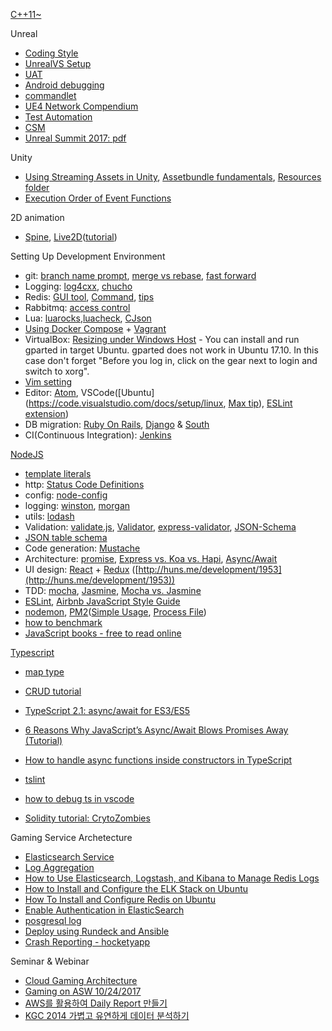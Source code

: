[C++11~](https://github.com/jwvg0425/ModernCppStudy/wiki)

Unreal
* [Coding Style](https://docs.unrealengine.com/latest/INT/Programming/Development/CodingStandard/index.html)
* [UnrealVS Setup](http://api.unrealengine.com/KOR/Programming/Development/VisualStudioSetup/UnrealVS/index.html)
* [UAT](https://blog.mi.hdm-stuttgart.de/index.php/2017/02/11/uat-automation/)
* [Android debugging](http://pafuhana1213.hatenablog.com/entry/2018/02/15/001307)
* [commandlet](https://api.unrealengine.com/udk/Three/CommandletHome.html)
* [UE4 Network Compendium](http://cedric-neukirchen.net/Downloads/Compendium/UE4_Network_Compendium_by_Cedric_eXi_Neukirchen.pdf)
* [Test Automation](https://docs.unrealengine.com/en-us/Programming/Automation/TechnicalGuide)
* [CSM](http://api.unrealengine.com/KOR/Platforms/Mobile/Lighting/HowTo/CascadedShadow/index.html)
* [Unreal Summit 2017: ](http://replay.unrealsummit.co.kr/pp3.html)[pdf](http://replay.unrealsummit.co.kr/data2017/pp3.pdf)

Unity
* [Using Streaming Assets in Unity](https://www.raywenderlich.com/165809/using-streaming-assets-unity), [Assetbundle fundamentals](https://unity3d.com/kr/learn/tutorials/topics/best-practices/assetbundle-fundamentals), [Resources folder](https://unity3d.com/kr/learn/tutorials/temas/best-practices/resources-folder)
* [Execution Order of Event Functions](https://docs.unity3d.com/Manual/ExecutionOrder.html)

2D animation
* [Spine](http://esotericsoftware.com/), [Live2D](http://www.live2d.com/ja/)([tutorial](http://sites.cybernoids.jp/cubism2_kr/))

Setting Up Development Environment
* git: [branch name prompt](https://coderwall.com/p/fasnya/add-git-branch-name-to-bash-prompt), [merge vs rebase](https://www.atlassian.com/git/tutorials/merging-vs-rebasing), [fast forward](https://ariya.io/2013/09/fast-forward-git-merge)
* Logging: [log4cxx](https://logging.apache.org/log4cxx/latest_stable/), [chucho](https://github.com/mexicowilly/Chucho/wiki)
* Redis: [GUI tool](https://redisdesktop.com/), [Command](http://www.redisgate.com/redis/command/commands.php), [tips](https://redislabs.com/blog/5-key-takeaways-for-developing-with-redis/)
* Rabbitmq: [access control](https://www.rabbitmq.com/access-control.html)
* Lua: [luarocks](https://luarocks.org/),[luacheck](https://luarocks.org/modules/mpeterv/luacheck), [CJson](https://github.com/mpx/lua-cjson)
* [Using Docker Compose](http://raccoonyy.github.io/docker-usages-for-dev-environment-setup/) + [Vagrant](https://www.vagrantup.com/docs/index.html)
* VirtualBox: [Resizing under Windows Host](http://derekmolloy.ie/resize-a-virtualbox-disk/) - You can install and run gparted in target Ubuntu. gparted does not work in Ubuntu 17.10. In this case don't forget "Before you log in, click on the gear next to login and switch to xorg".
* [Vim setting](https://bluesh55.github.io/2016/10/09/vim-ide/)
* Editor: [Atom](https://atom.io/), VSCode([Ubuntu](https://code.visualstudio.com/docs/setup/linux, [Max tip](https://code.visualstudio.com/docs/getstarted/userinterface)), [ESLint extension](https://marketplace.visualstudio.com/items?itemName=dbaeumer.vscode-eslint))
* DB migration: [Ruby On Rails](http://rubyonrails.org/), [Django](https://www.djangoproject.com/) & [South](https://south.readthedocs.io/en/latest/)
* CI(Continuous Integration): [Jenkins](https://jenkins-ci.org/)

[NodeJS](https://nodejs.org/api/)
* [template literals](https://developer.mozilla.org/en-US/docs/Web/JavaScript/Reference/Template_literals)
* http: [Status Code Definitions](https://www.w3.org/Protocols/rfc2616/rfc2616-sec10.html)
* config: [node-config](https://www.npmjs.com/package/config)
* logging: [winston](https://github.com/winstonjs/winston), [morgan](https://www.npmjs.com/package/morgan)
* utils: [lodash](https://lodash.com/)
* Validation: [validate.js](https://validatejs.org/), [Validator](https://github.com/chriso/validator.js), [express-validator](https://github.com/ctavan/express-validator), [JSON-Schema](https://code.tutsplus.com/series/validating-data-with-json-schema--cms-966)
* [JSON table schema](http://paulfitz.github.io/dataprotocols/json-table-schema/)
* Code generation: [Mustache](https://www.npmjs.com/package/mustache)
* Architecture: [promise](https://pouchdb.com/2015/05/18/we-have-a-problem-with-promises.html), [Express vs. Koa vs. Hapi](https://www.airpair.com/node.js/posts/nodejs-framework-comparison-express-koa-hapi), [Async/Await](https://dev.to/geoffdavis/writing-asyncawait-middleware-in-express-6i0)
* UI design: [React](https://reactjs.org/docs/design-principles.html) + [Redux](https://deminoth.github.io/redux/) ([http://huns.me/development/1953](http://huns.me/development/1953))
* TDD: [mocha](https://github.com/mochajs/mocha#sponsors), [Jasmine](https://github.com/jasmine/jasmine/wiki), [Mocha vs. Jasmine](https://marcofranssen.nl/jasmine-vs-mocha/)
* [ESLint](https://eslint.org/docs/user-guide/getting-started), [Airbnb JavaScript Style Guide](https://github.com/airbnb/javascript)
* [nodemon](https://nodemon.io/), [PM2](http://pm2.keymetrics.io/)([Simple Usage](https://cheese10yun.github.io/PM2/), [Process File](http://pm2.keymetrics.io/docs/usage/application-declaration/))
* [how to benchmark](https://aws.amazon.com/ko/blogs/korea/how-to-loading-test-based-on-aws/)
* [JavaScript books - free to read online](http://exploringjs.com/)

[Typescript](https://www.typescriptlang.org/docs/home.html)
* [map type](https://www.npmjs.com/package/typescript-map)
* [CRUD tutorial](http://mherman.org/blog/2016/11/05/developing-a-restful-api-with-node-and-typescript/#.WmmQFxg6-i4)
* [TypeScript 2.1: async/await for ES3/ES5](https://blog.mariusschulz.com/2016/12/09/typescript-2-1-async-await-for-es3-es5)
* [6 Reasons Why JavaScript’s Async/Await Blows Promises Away (Tutorial)](https://hackernoon.com/6-reasons-why-javascripts-async-await-blows-promises-away-tutorial-c7ec10518dd9)
* [How to handle async functions inside constructors in TypeScript](https://rostacik.net/2017/04/23/how-to-handle-async-functions-inside-constructors-in-typescript/)
* [tslint](https://spin.atomicobject.com/2017/06/05/tslint-linting-setup/)
* [how to debug ts in vscode](https://medium.com/@dupski/debug-typescript-in-vs-code-without-compiling-using-ts-node-9d1f4f9a94a)

* [Solidity tutorial: CrytoZombies](https://cryptozombies.io/en/course/)

Gaming Service Archetecture
* [Elasticsearch Service](http://docs.aws.amazon.com/ko_kr/elasticsearch-service/latest/developerguide/aes-dg.pdf)
* [Log Aggregation](https://logz.io/blog/kafka-vs-redis/) 
* [How to Use Elasticsearch, Logstash, and Kibana to Manage Redis Logs](https://qbox.io/blog/redis-logs-elasticsearch-logstash-kibana)
* [How to Install and Configure the ELK Stack on Ubuntu](http://blog.daum.net/utpark0/14)
* [How To Install and Configure Redis on Ubuntu](https://www.digitalocean.com/community/tutorials/how-to-install-and-configure-redis-on-ubuntu-16-04)
* [Enable Authentication in ElasticSearch](http://blog.raffaeu.com/archive/2016/02/17/enable-authentication-in-elasticsearch.aspx)
* [posgresql log](https://blog.2ndquadrant.com/redislog-integrating-postgresql-with-logstash-for-devops-real-time-monitoring/)
* [Deploy using Rundeck and Ansible](https://gitlab.com/alandie/Rundeck-Ansible-AWS/tree/master/Rundeck-Ansible-AWS)
* [Crash Reporting - hocketyapp](https://hockeyapp.net/)

Seminar & Webinar 
* [Cloud Gaming Architecture](https://s3-eu-west-1.amazonaws.com/aws-de-media/images/_Berlin_Loft_Slides/cloud_gaming_architectures.pdf)
* [Gaming on ASW 10/24/2017](https://github.com/goopymoon/goopymoon.github.io/blob/master/Docs/GamingOnAWS2017)
* [AWS를 활용하여 Daily Report 만들기](https://www.slideshare.net/changjej/aws-daily-report)
* [KGC 2014 가볍고 유연하게 데이터 분석하기](https://www.slideshare.net/julingks/kgc2014?next_slideshow=1)


